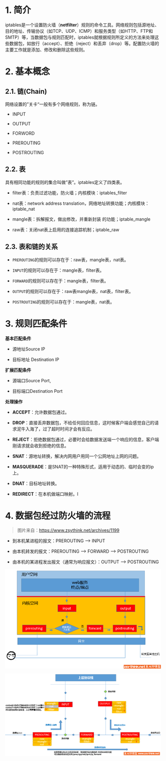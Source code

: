 # 1. 简介

iptables是一个设置防火墙（**netfilter**）规则的命令工具。网络规则包括源地址、目的地址、传输协议（如TCP、UDP、ICMP）和服务类型（如HTTP、FTP和SMTP）等，当数据包与规则匹配时，iptables就根据规则所定义的方法来处理这些数据包，如放行（accept）、拒绝（reject）和丢弃（drop）等。配置防火墙的主要工作就是添加、修改和删除这些规则。

# 2. 基本概念

## 2.1. 链(Chain)

网络设置的”关卡“一般有多个网络规则，称为链。

- INPUT

- OUTPUT

- FORWORD

- PREROUTING

- POSTROUTING

## 2.2. 表

具有相同功能的规则的集合叫做”表”。iptables定义了四类表。

- filter表：负责过滤功能，防火墙；内核模块：iptables_filter

- nat表：network address translation，网络地址转换功能；内核模块：iptable_nat

- mangle表：拆解报文，做出修改，并重新封装 的功能；iptable_mangle

- raw表：关闭nat表上启用的连接追踪机制；iptable_raw

## 2.3. 表和链的关系

- `PREROUTING`的规则可以存在于：raw表，mangle表，nat表。

- `INPUT`的规则可以存在于：mangle表，filter表。

- `FORWARD`的规则可以存在于：mangle表，filter表。

- `OUTPUT`的规则可以存在于：raw表mangle表，nat表，filter表。

- `POSTROUTING`的规则可以存在于：mangle表，nat表。

# 3. 规则匹配条件

**基本匹配条件**

- 源地址Source IP

- 目标地址 Destination IP

**扩展匹配条件**

- 源端口Source Port,

- 目标端口Destination Port

**处理操作**

- **ACCEPT**：允许数据包通过。

- **DROP**：直接丢弃数据包，不给任何回应信息，这时候客户端会感觉自己的请求泥牛入海了，过了超时时间才会有反应。

- **REJECT**：拒绝数据包通过，必要时会给数据发送端一个响应的信息，客户端刚请求就会收到拒绝的信息。

- **SNAT**：源地址转换，解决内网用户用同一个公网地址上网的问题。

- **MASQUERADE**：是SNAT的一种特殊形式，适用于动态的、临时会变的ip上。

- **DNAT**：目标地址转换。

- **REDIRECT**：在本机做端口映射。l

# 4. 数据包经过防火墙的流程

> 图片来自：https://www.zsythink.net/archives/1199

- 到本机某进程的报文：PREROUTING –> INPUT

- 由本机转发的报文：PREROUTING –> FORWARD –> POSTROUTING

- 由本机的某进程发出报文（通常为响应报文）：OUTPUT –> POSTROUTING

![](img/021217_0051_2.png)

![](img/021217_0051_6.png)
